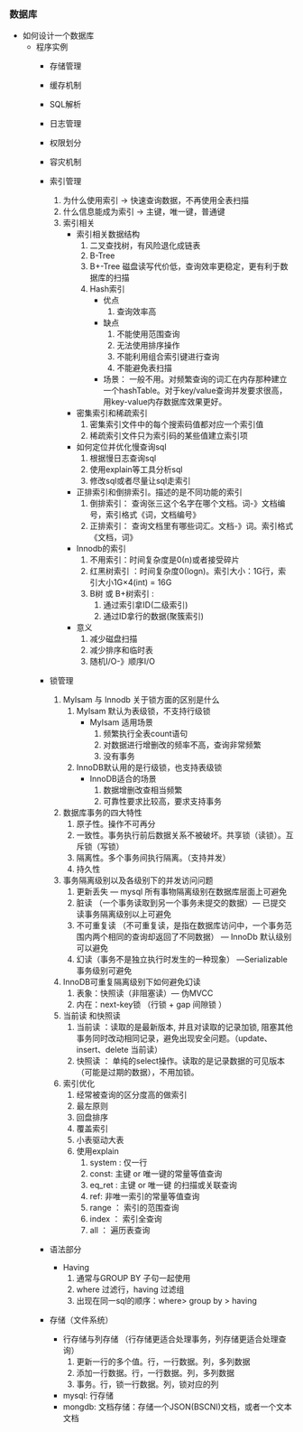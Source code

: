### 数据库
+ 如何设计一个数据库
    +   程序实例
        +  存储管理
        +  缓存机制
        +  SQL解析
        +  日志管理
        +  权限划分
        +  容灾机制
        +  索引管理
            1. 为什么使用索引 -> 快速查询数据，不再使用全表扫描
            2. 什么信息能成为索引 ->  主键，唯一键，普通键
            3. 索引相关
                + 索引相关数据结构
                    1. 二叉查找树，有风险退化成链表
                    2. B-Tree
                    3. B+-Tree 磁盘读写代价低，查询效率更稳定，更有利于数据库的扫描
                    4. Hash索引 
                        + 优点
                            1. 查询效率高
                        + 缺点
                            1. 不能使用范围查询
                            2. 无法使用排序操作
                            3. 不能利用组合索引键进行查询
                            4. 不能避免表扫描
                        + 场景： 一般不用。对频繁查询的词汇在内存那种建立一个hashTable。对于key/value查询并发要求很高，用key-value内存数据库效果更好。
                +  密集索引和稀疏索引
                      1.  密集索引文件中的每个搜索码值都对应一个索引值
                      2.  稀疏索引文件只为索引码的某些值建立索引项
                +  如何定位并优化慢查询sql
                      1. 根据慢日志查询sql
                      2. 使用explain等工具分析sql
                      3. 修改sql或者尽量让sql走索引 
                + 正排索引和倒排索引。描述的是不同功能的索引
                    1. 倒排索引： 查询张三这个名字在哪个文档。词-》文档编号，索引格式《词，文档编号》
                    2. 正排索引： 查询文档里有哪些词汇。文档-》词。索引格式《文档，词》
                + Innodb的索引
                    1. 不用索引：时间复杂度是0(n)或者接受碎片
                    2. 红黑树索引 ：时间复杂度0(logn)。索引大小：1G行，索引大小1G×4(int) = 16G
                    3. B树 或 B+树索引 : 
                        1. 通过索引拿ID(二级索引)
                        2. 通过ID拿行的数据(聚簇索引)
                + 意义
                    1. 减少磁盘扫描
                    2. 减少排序和临时表
                    3. 随机I/O-》顺序I/O
                        
        +  锁管理
            1. MyIsam 与 Innodb 关于锁方面的区别是什么
                1. MyIsam 默认为表级锁，不支持行级锁
                    +  MyIsam 适用场景
                        1. 频繁执行全表count语句
                        2. 对数据进行增删改的频率不高，查询非常频繁
                        3. 没有事务
                2. InnoDB默认用的是行级锁，也支持表级锁
                    + InnoDB适合的场景
                        1. 数据增删改查相当频繁
                        2. 可靠性要求比较高，要求支持事务
            2. 数据库事务的四大特性   
                1. 原子性。操作不可再分
                2. 一致性。事务执行前后数据关系不被破坏。共享锁（读锁）。互斥锁（写锁）
                3. 隔离性。多个事务间执行隔离。（支持并发）
                4. 持久性
            3. 事务隔离级别以及各级别下的并发访问问题
                1. 更新丢失 — mysql 所有事物隔离级别在数据库层面上可避免
                2. 脏读 （一个事务读取到另一个事务未提交的数据）— 已提交读事务隔离级别以上可避免
                3. 不可重复读 （不可重复读，是指在数据库访问中，一个事务范围内两个相同的查询却返回了不同数据） — InnoDb 默认级别可以避免
                4. 幻读（事务不是独立执行时发生的一种现象） —Serializable 事务级别可避免
            4. InnoDB可重复隔离级别下如何避免幻读
                1. 表象：快照读（非阻塞读）— 伪MVCC
                2. 内在：next-key锁 （行锁 + gap 间隙锁 ）
            5. 当前读 和快照读 
                1. 当前读 ：读取的是最新版本, 并且对读取的记录加锁, 阻塞其他事务同时改动相同记录，避免出现安全问题。（update、insert、delete 当前读）
                2. 快照读 ： 单纯的select操作。读取的是记录数据的可见版本（可能是过期的数据），不用加锁。
            6. 索引优化
                1. 经常被查询的区分度高的做索引
                2. 最左原则
                3. 回盘排序
                4. 覆盖索引
                5. 小表驱动大表
                6. 使用explain
                    1. system : 仅一行
                    2. const: 主键 or 唯一键的常量等值查询
                    3. eq_ret : 主键 or 唯一键 的扫描或关联查询
                    4. ref: 非唯一索引的常量等值查询
                    5. range ： 索引的范围查询
                    6. index ： 索引全查询
                    7. all ： 遍历表查询 
        + 语法部分
            + Having 
                1. 通常与GROUP BY 子句一起使用
                2. where 过滤行，having 过滤组
                3. 出现在同一sql的顺序：where> group by > having 
        +   存储（文件系统）
            + 行存储与列存储 （行存储更适合处理事务，列存储更适合处理查询）
                1. 更新一行的多个值。行，一行数据。列，多列数据
                2. 添加一行数据。行，一行数据。列，多列数据
                3. 事务。行，锁一行数据。列，锁对应的列
            + mysql: 行存储
            + mongdb: 文档存储：存储一个JSON(BSCNI)文档，或者一个文本文档
                 
    
                
            
                
            
    